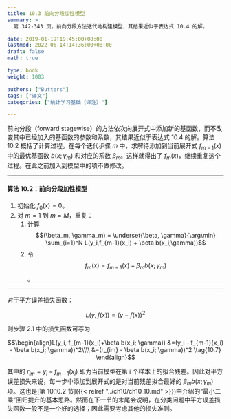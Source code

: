 ```yaml
---
title: 10.3 前向分段加性模型
summary: >
  第 342-343 页。前向分段方法迭代地构建模型，其结果近似于表达式 10.4 的解。

date: 2019-01-19T19:45:00+08:00
lastmod: 2022-06-14T14:36:00+08:00
draft: false
math: true

type: book
weight: 1003

authors: ["Butters"]
tags: ["译文"]
categories: ["统计学习基础（译注）"]

---
```


前向分段（forward stagewise）的方法依次向展开式中添加新的基函数，而不改变其中已经加入的基函数的参数和系数，其结果近似于表达式 10.4 的解。算法 10.2 概括了计算过程。在每个迭代步骤 $m$ 中，求解待添加到当前展开式 $f_{m−1}(x)$ 中的最优基函数 $b(x; \gamma_m)$ 和对应的系数 $\beta_m$。这样就得出了 $f_m(x)$，继续重复这个过程。在此之前加入到模型中的项不做修改。

----------
#### 算法 10.2：前向分段加性模型
1. 初始化 $f_0(x) = 0$。
2. 对 $m=1$ 到 $m=M$，重复：
   1. 计算
      $$(\beta_m, \gamma_m) =
      \underset{\beta, \gamma}{\arg\min}
      \sum_{i=1}^N L(y_i,f_{m-1}(x_i) + \beta b(x_i;\gamma))$$
   2. 令
      $$f_m(x) = f_{m-1}(x) + \beta_m b(x;\gamma_m)$$。
----------

对于平方误差损失函数：

$$L(y, f(x)) = (y - f(x))^2 \tag{10.6}$$

则步骤 2.1 中的损失函数可写为

$$\begin{align}L(y_i, f_{m-1}(x_i)+\beta b(x_i; \gamma))
&=(y_i - f_{m-1}(x_i) - \beta b(x_i; \gamma))^2\\\\
&=(r_{im} - \beta b(x_i; \gamma))^2 \tag{10.7}
\end{align}$$

其中的 $r_{im}=y_i−f_{m−1}(x_i)$ 即为当前模型在第 i 个样本上的拟合残差。因此对平方误差损失来说，每一步中添加到展开式的是对当前残差拟合最好的 $\beta_m b(x; \gamma_m)$ 项。这也是[第 10.10.2 节]({{< relref "../ch10/ch10_10.md" >}})中介绍的“最小二乘”回归提升的基本思路。然而在下一节的末尾会说明，在分类问题中平方误差损失函数一般不是一个好的选择；因此需要考虑其他的损失准则。